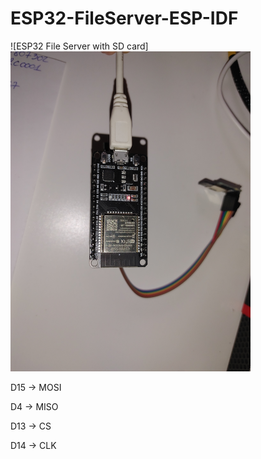 # ESP32-FileServer-ESP-IDF

![ESP32 File Server with SD card]
<img src="ESP32-Server-SD.jpg" width="384"/>

D15 -> MOSI

D4 -> MISO

D13 -> CS

D14 -> CLK



